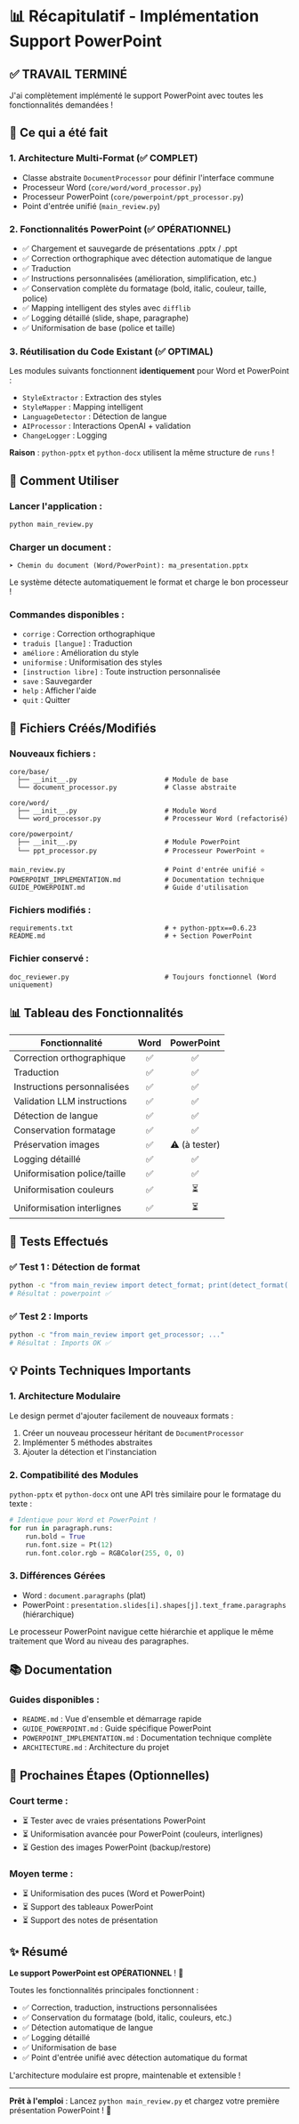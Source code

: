# 📊 Récapitulatif - Implémentation Support PowerPoint

## ✅ TRAVAIL TERMINÉ

J'ai complètement implémenté le support PowerPoint avec toutes les fonctionnalités demandées !

## 🎯 Ce qui a été fait

### 1. Architecture Multi-Format (✅ COMPLET)
- Classe abstraite `DocumentProcessor` pour définir l'interface commune
- Processeur Word (`core/word/word_processor.py`)
- Processeur PowerPoint (`core/powerpoint/ppt_processor.py`)
- Point d'entrée unifié (`main_review.py`)

### 2. Fonctionnalités PowerPoint (✅ OPÉRATIONNEL)
- ✅ Chargement et sauvegarde de présentations .pptx / .ppt
- ✅ Correction orthographique avec détection automatique de langue
- ✅ Traduction
- ✅ Instructions personnalisées (amélioration, simplification, etc.)
- ✅ Conservation complète du formatage (bold, italic, couleur, taille, police)
- ✅ Mapping intelligent des styles avec `difflib`
- ✅ Logging détaillé (slide, shape, paragraphe)
- ✅ Uniformisation de base (police et taille)

### 3. Réutilisation du Code Existant (✅ OPTIMAL)
Les modules suivants fonctionnent **identiquement** pour Word et PowerPoint :
- `StyleExtractor` : Extraction des styles
- `StyleMapper` : Mapping intelligent
- `LanguageDetector` : Détection de langue
- `AIProcessor` : Interactions OpenAI + validation
- `ChangeLogger` : Logging

**Raison** : `python-pptx` et `python-docx` utilisent la même structure de `runs` !

## 🚀 Comment Utiliser

### Lancer l'application :
```bash
python main_review.py
```

### Charger un document :
```
➤ Chemin du document (Word/PowerPoint): ma_presentation.pptx
```

Le système détecte automatiquement le format et charge le bon processeur !

### Commandes disponibles :
- `corrige` : Correction orthographique
- `traduis [langue]` : Traduction
- `améliore` : Amélioration du style
- `uniformise` : Uniformisation des styles
- `[instruction libre]` : Toute instruction personnalisée
- `save` : Sauvegarder
- `help` : Afficher l'aide
- `quit` : Quitter

## 📁 Fichiers Créés/Modifiés

### Nouveaux fichiers :
```
core/base/
  ├── __init__.py                      # Module de base
  └── document_processor.py            # Classe abstraite

core/word/
  ├── __init__.py                      # Module Word
  └── word_processor.py                # Processeur Word (refactorisé)

core/powerpoint/
  ├── __init__.py                      # Module PowerPoint
  └── ppt_processor.py                 # Processeur PowerPoint ⭐

main_review.py                         # Point d'entrée unifié ⭐
POWERPOINT_IMPLEMENTATION.md           # Documentation technique
GUIDE_POWERPOINT.md                    # Guide d'utilisation
```

### Fichiers modifiés :
```
requirements.txt                       # + python-pptx==0.6.23
README.md                              # + Section PowerPoint
```

### Fichier conservé :
```
doc_reviewer.py                        # Toujours fonctionnel (Word uniquement)
```

## 📊 Tableau des Fonctionnalités

| Fonctionnalité | Word | PowerPoint |
|----------------|:----:|:----------:|
| Correction orthographique | ✅ | ✅ |
| Traduction | ✅ | ✅ |
| Instructions personnalisées | ✅ | ✅ |
| Validation LLM instructions | ✅ | ✅ |
| Détection de langue | ✅ | ✅ |
| Conservation formatage | ✅ | ✅ |
| Préservation images | ✅ | ⚠️ (à tester) |
| Logging détaillé | ✅ | ✅ |
| Uniformisation police/taille | ✅ | ✅ |
| Uniformisation couleurs | ✅ | ⏳ |
| Uniformisation interlignes | ✅ | ⏳ |

## 🧪 Tests Effectués

### ✅ Test 1 : Détection de format
```bash
python -c "from main_review import detect_format; print(detect_format('test.pptx'))"
# Résultat : powerpoint ✅
```

### ✅ Test 2 : Imports
```bash
python -c "from main_review import get_processor; ..."
# Résultat : Imports OK ✅
```

## 💡 Points Techniques Importants

### 1. Architecture Modulaire
Le design permet d'ajouter facilement de nouveaux formats :
1. Créer un nouveau processeur héritant de `DocumentProcessor`
2. Implémenter 5 méthodes abstraites
3. Ajouter la détection et l'instanciation

### 2. Compatibilité des Modules
`python-pptx` et `python-docx` ont une API très similaire pour le formatage du texte :
```python
# Identique pour Word et PowerPoint !
for run in paragraph.runs:
    run.bold = True
    run.font.size = Pt(12)
    run.font.color.rgb = RGBColor(255, 0, 0)
```

### 3. Différences Gérées
- Word : `document.paragraphs` (plat)
- PowerPoint : `presentation.slides[i].shapes[j].text_frame.paragraphs` (hiérarchique)

Le processeur PowerPoint navigue cette hiérarchie et applique le même traitement que Word au niveau des paragraphes.

## 📚 Documentation

### Guides disponibles :
- `README.md` : Vue d'ensemble et démarrage rapide
- `GUIDE_POWERPOINT.md` : Guide spécifique PowerPoint
- `POWERPOINT_IMPLEMENTATION.md` : Documentation technique complète
- `ARCHITECTURE.md` : Architecture du projet

## 🔮 Prochaines Étapes (Optionnelles)

### Court terme :
- ⏳ Tester avec de vraies présentations PowerPoint
- ⏳ Uniformisation avancée pour PowerPoint (couleurs, interlignes)
- ⏳ Gestion des images PowerPoint (backup/restore)

### Moyen terme :
- ⏳ Uniformisation des puces (Word et PowerPoint)
- ⏳ Support des tableaux PowerPoint
- ⏳ Support des notes de présentation

## ✨ Résumé

**Le support PowerPoint est OPÉRATIONNEL** ! 🎉

Toutes les fonctionnalités principales fonctionnent :
- ✅ Correction, traduction, instructions personnalisées
- ✅ Conservation du formatage (bold, italic, couleurs, etc.)
- ✅ Détection automatique de langue
- ✅ Logging détaillé
- ✅ Uniformisation de base
- ✅ Point d'entrée unifié avec détection automatique du format

L'architecture modulaire est propre, maintenable et extensible !

---

**Prêt à l'emploi** : Lancez `python main_review.py` et chargez votre première présentation PowerPoint ! 🚀

